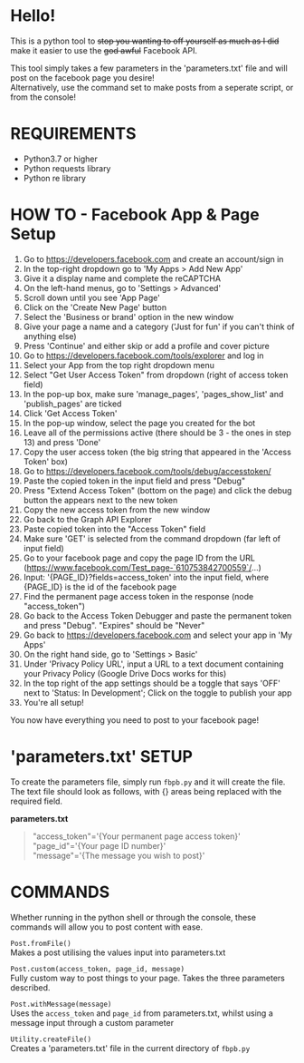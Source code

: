 # Hello!

This is a python tool to ~~stop you wanting to off yourself as much as I did~~ make it easier to use the 
~~god awful~~ Facebook API.

This tool simply takes a few parameters in the 'parameters.txt' file and will post on
the facebook page you desire!  
Alternatively, use the command set to make posts from a seperate script, or from the
console!

# REQUIREMENTS
- Python3.7 or higher
- Python requests library
- Python re library

# HOW TO - Facebook App & Page Setup

1. Go to https://developers.facebook.com and create an account/sign in
2. In the top-right dropdown go to 'My Apps > Add New App'
3. Give it a display name and complete the reCAPTCHA
4. On the left-hand menus, go to 'Settings > Advanced'
5. Scroll down until you see 'App Page'
6. Click on the 'Create New Page' button
7. Select the 'Business or brand' option in the new window
8. Give your page a name and a category ('Just for fun' if you can't think of anything else)
9. Press 'Continue' and either skip or add a profile and cover picture
10. Go to https://developers.facebook.com/tools/explorer and log in
11. Select your App from the top right dropdown menu
12. Select "Get User Access Token" from dropdown (right of access token field)
13. In the pop-up box, make sure 'manage_pages', 'pages_show_list' and 'publish_pages' are ticked
14. Click 'Get Access Token'
15. In the pop-up window, select the page you created for the bot
16. Leave all of the permissions active (there should be 3 - the ones in step 13) and press 'Done'
14. Copy the user access token (the big string that appeared in the 'Access Token' box)
15. Go to https://developers.facebook.com/tools/debug/accesstoken/
16. Paste the copied token in the input field and press "Debug"
17. Press "Extend Access Token" (bottom on the page) and click the debug button the appears next to the new token
18. Copy the new access token from the new window
19. Go back to the Graph API Explorer
20. Paste copied token into the "Access Token" field
21. Make sure 'GET' is selected from the command dropdown (far left of input field)
22. Go to your facebook page and copy the page ID from the URL (https://www.facebook.com/Test_page-`610753842700559`/...)
23. Input: '{PAGE_ID}?fields=access_token' into the input field, where {PAGE_ID} is the id of the facebook page
24. Find the permanent page access token in the response (node "access_token")
25. Go back to the Access Token Debugger and paste the permanent token and press "Debug". "Expires" should be "Never"
26. Go back to https://developers.facebook.com and select your app in 'My Apps'
27. On the right hand side, go to 'Settings > Basic'
28. Under 'Privacy Policy URL', input a URL to a text document containing your Privacy Policy (Google Drive Docs works for this)
29. In the top right of the app settings should be a toggle that says 'OFF' next to 'Status: In Development'; Click on the toggle to publish your app
30. You're all setup!

You now have everything you need to post to your facebook page!

# 'parameters.txt' SETUP

To create the parameters file, simply run `fbpb.py` and it will create the file.  
The text file should look as follows, with {} areas being replaced with the required field.

**parameters.txt**

> "access_token"='{Your permanent page access token}'  
> "page_id"='{Your page ID number}'  
> "message"='{The message you wish to post}'  

# COMMANDS

Whether running in the python shell or through the console, these commands will allow you
to post content with ease.

`Post.fromFile()`  
Makes a post utilising the values input into parameters.txt  

`Post.custom(access_token, page_id, message)`  
Fully custom way to post things to your page. Takes the three parameters described.  

`Post.withMessage(message)`  
Uses the `access_token` and `page_id` from parameters.txt, whilst using a message input through a custom parameter  

`Utility.createFile()`  
Creates a 'parameters.txt' file in the current directory of `fbpb.py`  
